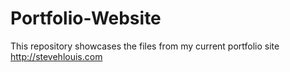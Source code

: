 # Portfolio-Website
This repository showcases the files from my current portfolio site <http://stevehlouis.com>
